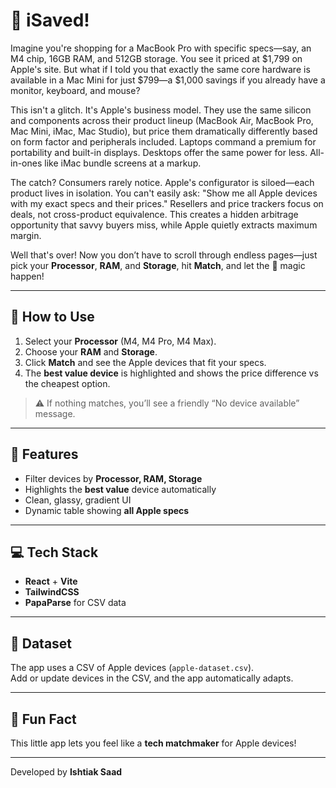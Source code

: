 # 🍏 iSaved!

Imagine you're shopping for a MacBook Pro with specific specs—say, an M4 chip, 16GB RAM, and 512GB storage. You see it priced at $1,799 on Apple's site. But what if I told you that exactly the same core hardware is available in a Mac Mini for just $799—a $1,000 savings if you already have a monitor, keyboard, and mouse?

This isn't a glitch. It's Apple's business model. They use the same silicon and components across their product lineup (MacBook Air, MacBook Pro, Mac Mini, iMac, Mac Studio), but price them dramatically differently based on form factor and peripherals included. Laptops command a premium for portability and built-in displays. Desktops offer the same power for less. All-in-ones like iMac bundle screens at a markup.

The catch? Consumers rarely notice. Apple's configurator is siloed—each product lives in isolation. You can't easily ask: "Show me all Apple devices with my exact specs and their prices." Resellers and price trackers focus on deals, not cross-product equivalence. This creates a hidden arbitrage opportunity that savvy buyers miss, while Apple quietly extracts maximum margin.

Well that's over! Now you don’t have to scroll through endless pages—just pick your **Processor**, **RAM**, and **Storage**, hit **Match**, and let the 🍎 magic happen!

---

## 🚀 How to Use

1. Select your **Processor** (M4, M4 Pro, M4 Max).  
2. Choose your **RAM** and **Storage**.  
3. Click **Match** and see the Apple devices that fit your specs.  
4. The **best value device** is highlighted and shows the price difference vs the cheapest option.  

> ⚠️ If nothing matches, you’ll see a friendly “No device available” message.

---

## 🎨 Features

- Filter devices by **Processor, RAM, Storage**  
- Highlights the **best value** device automatically  
- Clean, glassy, gradient UI  
- Dynamic table showing **all Apple specs**  

---

## 💻 Tech Stack

- **React** + **Vite**  
- **TailwindCSS** 
- **PapaParse** for CSV data  

---

## 📂 Dataset

The app uses a CSV of Apple devices (`apple-dataset.csv`).  
Add or update devices in the CSV, and the app automatically adapts.

---

## 🎉 Fun Fact

This little app lets you feel like a **tech matchmaker** for Apple devices!

---

Developed by **Ishtiak Saad**
